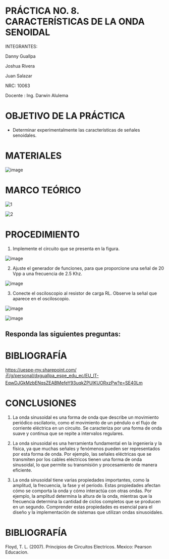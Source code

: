 # PRÁCTICA NO. 8. CARACTERÍSTICAS DE LA ONDA SENOIDAL

INTEGRANTES:

Danny Guallpa

Joshua Rivera

Juan Salazar

NRC: 10063

Docente : Ing. Darwin Alulema

# OBJETIVO DE LA PRÁCTICA

* Determinar experimentalmente las características de señales senoidales.

# MATERIALES

![image](https://user-images.githubusercontent.com/116693260/219525150-343e6ef3-2ced-4ddc-bf9f-0c2bd03d53d0.png)

# MARCO TEÓRICO

![1](https://user-images.githubusercontent.com/116693260/219525898-7170c4e1-6422-46d8-8274-32f6c078e5c5.jpg)

![2](https://user-images.githubusercontent.com/116693260/219525902-ffc25277-f175-48d3-8ee8-3009a7cbc671.jpg)

# PROCEDIMIENTO

1. Implemente el circuito que se presenta en la figura.

![image](https://user-images.githubusercontent.com/116693260/219526005-e7d30866-8cf9-4019-aada-d4dd24c42043.png)

2. Ajuste el generador de funciones, para que proporcione una señal de 20 Vpp a
una frecuencia de 2.5 Khz.

![image](https://user-images.githubusercontent.com/116693260/219526325-b1ead1d3-08cc-4e2d-814a-bfd653913dde.png)

3. Conecte el osciloscopio al resistor de carga RL. Observe la señal que aparece en
el osciloscopio.

![image](https://user-images.githubusercontent.com/116693260/219527984-8165edbc-b1bc-42ba-914a-c5258588990d.png)

![image](https://user-images.githubusercontent.com/116693260/219528206-b1aad043-f0c7-4f86-873a-b2067e24d376.png)

## Responda las siguientes preguntas:

# BIBLIOGRAFÍA

https://uespe-my.sharepoint.com/✌️/g/personal/dxguallpa_espe_edu_ec/EU_lT-EqwDJGkMzbENqsZEABMefeY93uqkZPUlKUORxzPw?e=SE40Lm

# CONCLUSIONES

1. La onda sinusoidal es una forma de onda que describe un movimiento periódico oscilatorio, como el movimiento de un péndulo o el flujo de corriente eléctrica en un circuito. Se caracteriza por una forma de onda suave y continua que se repite a intervalos regulares.

2. La onda sinusoidal es una herramienta fundamental en la ingeniería y la física, ya que muchas señales y fenómenos pueden ser representados por esta forma de onda. Por ejemplo, las señales eléctricas que se transmiten por los cables eléctricos tienen una forma de onda sinusoidal, lo que permite su transmisión y procesamiento de manera eficiente.

3. La onda sinusoidal tiene varias propiedades importantes, como la amplitud, la frecuencia, la fase y el período. Estas propiedades afectan cómo se comporta la onda y cómo interactúa con otras ondas. Por ejemplo, la amplitud determina la altura de la onda, mientras que la frecuencia determina la cantidad de ciclos completos que se producen en un segundo. Comprender estas propiedades es esencial para el diseño y la implementación de sistemas que utilizan ondas sinusoidales.

# BIBLIOGRAFÍA

Floyd, T. L. (2007). Principios de Circuitos Electricos. Mexico: Pearson Educacion.
